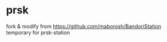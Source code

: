# prsk  

fork & modify from https://github.com/maborosh/BandoriStation  
temporary for prsk-station  
